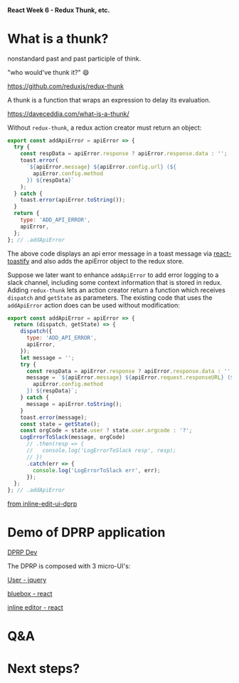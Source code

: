 #### React Week 6 - Redux Thunk, etc.

# What is a thunk?
nonstandard past and past participle of think.

"who would've thunk it?" :smile: 

https://github.com/reduxjs/redux-thunk

A thunk is a function that wraps an expression to delay its evaluation.

https://daveceddia.com/what-is-a-thunk/

Without `redux-thunk`, a redux action creator must return an object:

```javascript
export const addApiError = apiError => {
  try {
    const respData = apiError.response ? apiError.response.data : '';
    toast.error(
      `${apiError.message} ${apiError.config.url} (${
        apiError.config.method
      }) ${respData}`
    );
  } catch {
    toast.error(apiError.toString());
  }
  return {
    type: 'ADD_API_ERROR',
    apiError,
  };
}; // .addApiError
```

The above code displays an api error message in a toast message via [react-toastify](https://fkhadra.github.io/react-toastify/) and also adds the apiError object to the redux store.

Suppose we later want to enhance `addApiError` to add error logging to a slack channel, including some context information that is stored in redux. Adding `redux-thunk` lets an action creator return a function which receives `dispatch` and `getState` as parameters. The existing code that uses the `addApiError` action does can be used without modification:

```javascript
export const addApiError = apiError => {
  return (dispatch, getState) => {
    dispatch({
      type: 'ADD_API_ERROR',
      apiError,
    });
    let message = '';
    try {
      const respData = apiError.response ? apiError.response.data : '';
      message = `${apiError.message} ${apiError.request.responseURL} (${
        apiError.config.method
      }) ${respData}`;
    } catch {
      message = apiError.toString();
    }
    toast.error(message);
    const state = getState();
    const orgCode = state.user ? state.user.orgcode : '?';
    LogErrorToSlack(message, orgCode)
      // .then(resp => {
      //   console.log('LogErrorToSlack resp', resp);
      // })
      .catch(err => {
        console.log('LogErrorToSlack err', err);
      });
  };
}; // .addApiError
```

[from inline-edit-ui-dprp](https://git.cdc.gov/eSurveillance/dprp/inline-edit-ui-dprp/blob/master/src/redux/actions/index.js)


# Demo of DPRP application
[DPRP Dev](https://dataportal-dprp.services-dev.cdc.gov/)

The DPRP is composed with 3 micro-UI's:

[User - jquery](https://git.cdc.gov/eSurveillance/dprp/user-ui-dprp)

[bluebox - react](https://git.cdc.gov/eSurveillance/dprp/bluebox-ui-dprp)

[inline editor - react](https://git.cdc.gov/eSurveillance/dprp/inline-edit-ui-dprp)

# Q&A

# Next steps?

